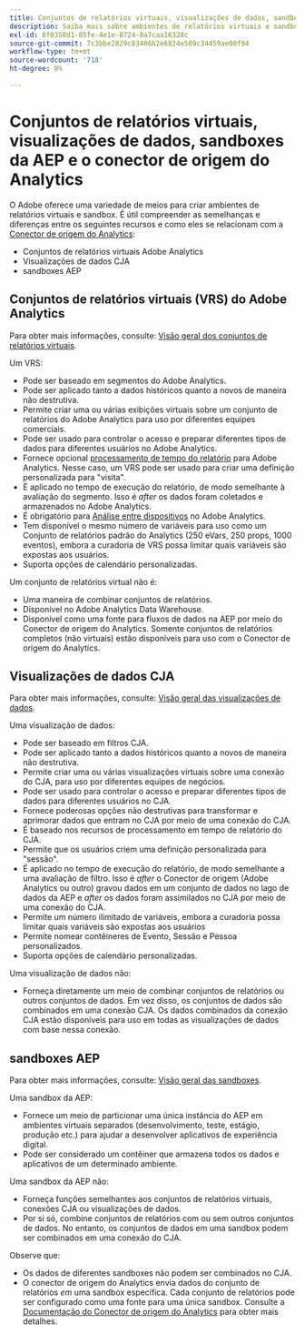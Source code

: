 ```yaml
---
title: Conjuntos de relatórios virtuais, visualizações de dados, sandboxes da AEP e o conector de origem do Analytics
description: Saiba mais sobre ambientes de relatórios virtuais e sandbox.
exl-id: 8f0358d1-85fe-4e1e-8724-8a7caa16328c
source-git-commit: 7c3bbe2829c83406b2e6824e509c34459ae00f94
workflow-type: tm+mt
source-wordcount: '718'
ht-degree: 8%

---
```


# Conjuntos de relatórios virtuais, visualizações de dados, sandboxes da AEP e o conector de origem do Analytics

O Adobe oferece uma variedade de meios para criar ambientes de relatórios virtuais e sandbox. É útil compreender as semelhanças e diferenças entre os seguintes recursos e como eles se relacionam com a [Conector de origem do Analytics](https://experienceleague.adobe.com/docs/experience-platform/sources/ui-tutorials/create/adobe-applications/analytics.html?lang=pt-BR):

* Conjuntos de relatórios virtuais Adobe Analytics
* Visualizações de dados CJA
* sandboxes AEP

## Conjuntos de relatórios virtuais (VRS) do Adobe Analytics

Para obter mais informações, consulte: [Visão geral dos conjuntos de relatórios virtuais](https://experienceleague.adobe.com/docs/analytics/components/virtual-report-suites/vrs-about.html?lang=pt-BR).

Um VRS:

* Pode ser baseado em segmentos do Adobe Analytics.
* Pode ser aplicado tanto a dados históricos quanto a novos de maneira não destrutiva.
* Permite criar uma ou várias exibições virtuais sobre um conjunto de relatórios do Adobe Analytics para uso por diferentes equipes comerciais.
* Pode ser usado para controlar o acesso e preparar diferentes tipos de dados para diferentes usuários no Adobe Analytics.
* Fornece opcional [processamento de tempo do relatório](https://experienceleague.adobe.com/docs/analytics/components/virtual-report-suites/vrs-report-time-processing.html?lang=en) para Adobe Analytics. Nesse caso, um VRS pode ser usado para criar uma definição personalizada para &quot;visita&quot;.
* É aplicado no tempo de execução do relatório, de modo semelhante à avaliação do segmento. Isso é _after_ os dados foram coletados e armazenados no Adobe Analytics.
* É obrigatório para [Análise entre dispositivos](https://experienceleague.adobe.com/docs/analytics/components/cda/overview.html?lang=pt-BR) no Adobe Analytics.
* Tem disponível o mesmo número de variáveis para uso como um Conjunto de relatórios padrão do Analytics (250 eVars, 250 props, 1000 eventos), embora a curadoria de VRS possa limitar quais variáveis são expostas aos usuários.
* Suporta opções de calendário personalizadas.

Um conjunto de relatórios virtual não é:

* Uma maneira de combinar conjuntos de relatórios.
* Disponível no Adobe Analytics Data Warehouse.
* Disponível como uma fonte para fluxos de dados na AEP por meio do Conector de origem do Analytics. Somente conjuntos de relatórios completos (não virtuais) estão disponíveis para uso com o Conector de origem do Analytics.


## Visualizações de dados CJA

Para obter mais informações, consulte: [Visão geral das visualizações de dados](https://experienceleague.adobe.com/docs/analytics-platform/using/cja-dataviews/data-views.html?lang=pt-BR).

Uma visualização de dados:

* Pode ser baseado em filtros CJA.
* Pode ser aplicado tanto a dados históricos quanto a novos de maneira não destrutiva.
* Permite criar uma ou várias visualizações virtuais sobre uma conexão do CJA, para uso por diferentes equipes de negócios.
* Pode ser usado para controlar o acesso e preparar diferentes tipos de dados para diferentes usuários no CJA.
* Fornece poderosas opções não destrutivas para transformar e aprimorar dados que entram no CJA por meio de uma conexão do CJA.
* É baseado nos recursos de processamento em tempo de relatório do CJA.
* Permite que os usuários criem uma definição personalizada para &quot;sessão&quot;.
* É aplicado no tempo de execução do relatório, de modo semelhante a uma avaliação de filtro. Isso é _after_ o Conector de origem (Adobe Analytics ou outro) gravou dados em um conjunto de dados no lago de dados da AEP e _after_ os dados foram assimilados no CJA por meio de uma conexão do CJA.
* Permite um número ilimitado de variáveis, embora a curadoria possa limitar quais variáveis são expostas aos usuários
* Permite nomear contêineres de Evento, Sessão e Pessoa personalizados.
* Suporta opções de calendário personalizadas.

Uma visualização de dados não:

* Forneça diretamente um meio de combinar conjuntos de relatórios ou outros conjuntos de dados. Em vez disso, os conjuntos de dados são combinados em uma conexão CJA. Os dados combinados da conexão CJA estão disponíveis para uso em todas as visualizações de dados com base nessa conexão.

## sandboxes AEP

Para obter mais informações, consulte: [Visão geral das sandboxes](https://experienceleague.adobe.com/docs/experience-platform/sandbox/home.html?lang=pt-BR).

Uma sandbox da AEP:

* Fornece um meio de particionar uma única instância do AEP em ambientes virtuais separados (desenvolvimento, teste, estágio, produção etc.) para ajudar a desenvolver aplicativos de experiência digital.
* Pode ser considerado um contêiner que armazena todos os dados e aplicativos de um determinado ambiente.

Uma sandbox da AEP não:

* Forneça funções semelhantes aos conjuntos de relatórios virtuais, conexões CJA ou visualizações de dados.
* Por si só, combine conjuntos de relatórios com ou sem outros conjuntos de dados. No entanto, os conjuntos de dados em uma sandbox podem ser combinados em uma conexão do CJA.

Observe que:

* Os dados de diferentes sandboxes não podem ser combinados no CJA.
* O conector de origem do Analytics envia dados do conjunto de relatórios _em_ uma sandbox específica. Cada conjunto de relatórios pode ser configurado como uma fonte para uma única sandbox. Consulte a [Documentação do Conector de origem do Analytics](https://experienceleague.adobe.com/docs/experience-platform/sources/ui-tutorials/create/adobe-applications/analytics.html?lang=en) para obter mais detalhes.
